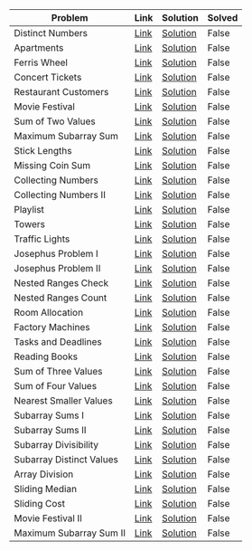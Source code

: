 | Problem                  | Link                                         | Solution                                     | Solved   |
|--------------------------|----------------------------------------------|----------------------------------------------|----------|
| Distinct Numbers         | [Link](https://cses.fi/problemset/task/1621) | [Solution](./01_distinct_numbers.py)         | False    |
| Apartments               | [Link](https://cses.fi/problemset/task/1084) | [Solution](./02_apartments.py)               | False    |
| Ferris Wheel             | [Link](https://cses.fi/problemset/task/1090) | [Solution](./03_ferris_wheel.py)             | False    |
| Concert Tickets          | [Link](https://cses.fi/problemset/task/1091) | [Solution](./04_concert_tickets.py)          | False    |
| Restaurant Customers     | [Link](https://cses.fi/problemset/task/1619) | [Solution](./05_restaurant_customers.py)     | False    |
| Movie Festival           | [Link](https://cses.fi/problemset/task/1629) | [Solution](./06_movie_festival.py)           | False    |
| Sum of Two Values        | [Link](https://cses.fi/problemset/task/1640) | [Solution](./07_sum_of_two_values.py)        | False    |
| Maximum Subarray Sum     | [Link](https://cses.fi/problemset/task/1643) | [Solution](./08_maximum_subarray_sum.py)     | False    |
| Stick Lengths            | [Link](https://cses.fi/problemset/task/1074) | [Solution](./09_stick_lengths.py)            | False    |
| Missing Coin Sum         | [Link](https://cses.fi/problemset/task/2183) | [Solution](./10_missing_coin_sum.py)         | False    |
| Collecting Numbers       | [Link](https://cses.fi/problemset/task/2216) | [Solution](./11_collecting_numbers.py)       | False    |
| Collecting Numbers II    | [Link](https://cses.fi/problemset/task/2217) | [Solution](./12_collecting_numbers_ii.py)    | False    |
| Playlist                 | [Link](https://cses.fi/problemset/task/1141) | [Solution](./13_playlist.py)                 | False    |
| Towers                   | [Link](https://cses.fi/problemset/task/1073) | [Solution](./14_towers.py)                   | False    |
| Traffic Lights           | [Link](https://cses.fi/problemset/task/1163) | [Solution](./15_traffic_lights.py)           | False    |
| Josephus Problem I       | [Link](https://cses.fi/problemset/task/2162) | [Solution](./16_josephus_problem_i.py)       | False    |
| Josephus Problem II      | [Link](https://cses.fi/problemset/task/2163) | [Solution](./17_josephus_problem_ii.py)      | False    |
| Nested Ranges Check      | [Link](https://cses.fi/problemset/task/2168) | [Solution](./18_nested_ranges_check.py)      | False    |
| Nested Ranges Count      | [Link](https://cses.fi/problemset/task/2169) | [Solution](./19_nested_ranges_count.py)      | False    |
| Room Allocation          | [Link](https://cses.fi/problemset/task/1164) | [Solution](./20_room_allocation.py)          | False    |
| Factory Machines         | [Link](https://cses.fi/problemset/task/1620) | [Solution](./21_factory_machines.py)         | False    |
| Tasks and Deadlines      | [Link](https://cses.fi/problemset/task/1630) | [Solution](./22_tasks_and_deadlines.py)      | False    |
| Reading Books            | [Link](https://cses.fi/problemset/task/1631) | [Solution](./23_reading_books.py)            | False    |
| Sum of Three Values      | [Link](https://cses.fi/problemset/task/1641) | [Solution](./24_sum_of_three_values.py)      | False    |
| Sum of Four Values       | [Link](https://cses.fi/problemset/task/1642) | [Solution](./25_sum_of_four_values.py)       | False    |
| Nearest Smaller Values   | [Link](https://cses.fi/problemset/task/1645) | [Solution](./26_nearest_smaller_values.py)   | False    |
| Subarray Sums I          | [Link](https://cses.fi/problemset/task/1660) | [Solution](./27_subarray_sums_i.py)          | False    |
| Subarray Sums II         | [Link](https://cses.fi/problemset/task/1661) | [Solution](./28_subarray_sums_ii.py)         | False    |
| Subarray Divisibility    | [Link](https://cses.fi/problemset/task/1662) | [Solution](./29_subarray_divisibility.py)    | False    |
| Subarray Distinct Values | [Link](https://cses.fi/problemset/task/2428) | [Solution](./30_subarray_distinct_values.py) | False    |
| Array Division           | [Link](https://cses.fi/problemset/task/1085) | [Solution](./31_array_division.py)           | False    |
| Sliding Median           | [Link](https://cses.fi/problemset/task/1076) | [Solution](./32_sliding_median.py)           | False    |
| Sliding Cost             | [Link](https://cses.fi/problemset/task/1077) | [Solution](./33_sliding_cost.py)             | False    |
| Movie Festival II        | [Link](https://cses.fi/problemset/task/1632) | [Solution](./34_movie_festival_ii.py)        | False    |
| Maximum Subarray Sum II  | [Link](https://cses.fi/problemset/task/1644) | [Solution](./35_maximum_subarray_sum_ii.py)  | False    |